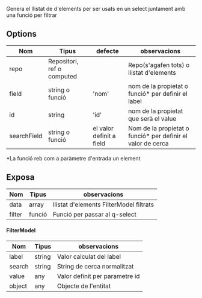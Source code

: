 Genera el llistat de d'elements per ser usats en un select juntament amb una funció per filtrar

## Options

|Nom|Tipus|defecte|observacions|
|-|-|-|-|
|repo|Repositori, ref o computed||Repo(s'agafen tots) o llistat d'elements|
|field|string o funció|'nom'|nom de la propietat o funció* per definir el label|
|id|string|'id'|nom de la propietat que serà el value
|searchField|string o funció|el valor definit a field|Nom de la propietat o funció* per definir el valor de cerca|

*La funció reb com a paràmetre d'entrada un element

## Exposa

|Nom|Tipus|observacions|
|-|-|-|
|data|array|llistat d'elements FilterModel filtrats|
|filter|funció|Funció per passar al q-select|

#### FilterModel
|Nom|Tipus|observacions|
|-|-|-|
|label|string|Valor calculat del label|
|search|string|String de cerca normalitzat|
|value|any|Valor definit per parametre id|
|object|any|Objecte de l'entitat|